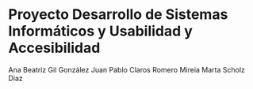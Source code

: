 # Proyecto Desarrollo de Sistemas Informáticos y Usabilidad y Accesibilidad
Ana Beatriz Gil González
Juan Pablo Claros Romero
Mireia Marta Scholz Díaz